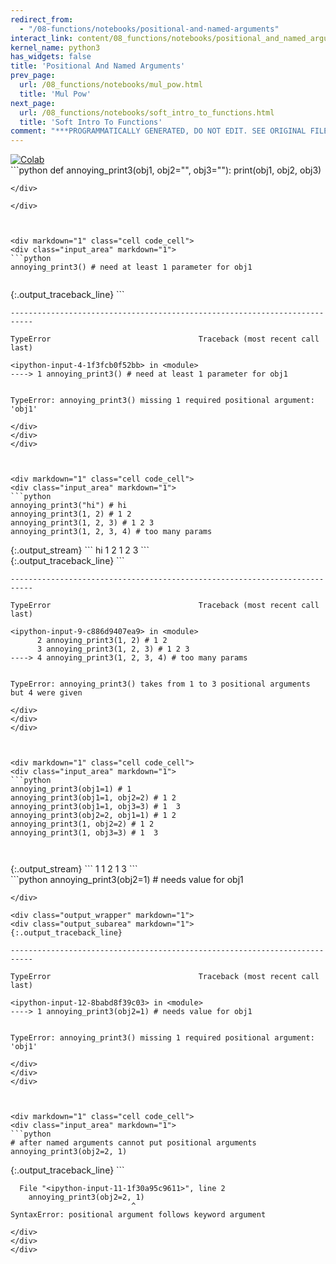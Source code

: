 ```yaml
---
redirect_from:
  - "/08-functions/notebooks/positional-and-named-arguments"
interact_link: content/08_functions/notebooks/positional_and_named_arguments.ipynb
kernel_name: python3
has_widgets: false
title: 'Positional And Named Arguments'
prev_page:
  url: /08_functions/notebooks/mul_pow.html
  title: 'Mul Pow'
next_page:
  url: /08_functions/notebooks/soft_intro_to_functions.html
  title: 'Soft Intro To Functions'
comment: "***PROGRAMMATICALLY GENERATED, DO NOT EDIT. SEE ORIGINAL FILES IN /content***"
---
```

<a href="https://colab.research.google.com/github/aviadr1/learn-python/blob/master/live%20class%20demonstrations/lesson%2008%20-%20positional%20and%20named%20arguments.ipynb" target="_blank">
<img src="https://colab.research.google.com/assets/colab-badge.svg" 
     title="Open this file in Google Colab" alt="Colab"/>
</a>




<div markdown="1" class="cell code_cell">
<div class="input_area" markdown="1">
```python
def annoying_print3(obj1, obj2="", obj3=""):
    print(obj1, obj2, obj3)

```
</div>

</div>



<div markdown="1" class="cell code_cell">
<div class="input_area" markdown="1">
```python
annoying_print3() # need at least 1 parameter for obj1 


```
</div>

<div class="output_wrapper" markdown="1">
<div class="output_subarea" markdown="1">
{:.output_traceback_line}
```

    ---------------------------------------------------------------------------

    TypeError                                 Traceback (most recent call last)

    <ipython-input-4-1f3fcb0f52bb> in <module>
    ----> 1 annoying_print3() # need at least 1 parameter for obj1
    

    TypeError: annoying_print3() missing 1 required positional argument: 'obj1'


```
</div>
</div>
</div>



<div markdown="1" class="cell code_cell">
<div class="input_area" markdown="1">
```python
annoying_print3("hi") # hi
annoying_print3(1, 2) # 1 2
annoying_print3(1, 2, 3) # 1 2 3
annoying_print3(1, 2, 3, 4) # too many params

```
</div>

<div class="output_wrapper" markdown="1">
<div class="output_subarea" markdown="1">
{:.output_stream}
```
hi  
1 2 
1 2 3
```
</div>
</div>
<div class="output_wrapper" markdown="1">
<div class="output_subarea" markdown="1">
{:.output_traceback_line}
```

    ---------------------------------------------------------------------------

    TypeError                                 Traceback (most recent call last)

    <ipython-input-9-c886d9407ea9> in <module>
          2 annoying_print3(1, 2) # 1 2
          3 annoying_print3(1, 2, 3) # 1 2 3
    ----> 4 annoying_print3(1, 2, 3, 4) # too many params
    

    TypeError: annoying_print3() takes from 1 to 3 positional arguments but 4 were given


```
</div>
</div>
</div>



<div markdown="1" class="cell code_cell">
<div class="input_area" markdown="1">
```python
annoying_print3(obj1=1) # 1
annoying_print3(obj1=1, obj2=2) # 1 2
annoying_print3(obj1=1, obj3=3) # 1  3
annoying_print3(obj2=2, obj1=1) # 1 2
annoying_print3(1, obj2=2) # 1 2
annoying_print3(1, obj3=3) # 1  3

 

```
</div>

<div class="output_wrapper" markdown="1">
<div class="output_subarea" markdown="1">
{:.output_stream}
```
1  
1 2 
1  3
```
</div>
</div>
</div>



<div markdown="1" class="cell code_cell">
<div class="input_area" markdown="1">
```python
annoying_print3(obj2=1) # needs value for obj1

```
</div>

<div class="output_wrapper" markdown="1">
<div class="output_subarea" markdown="1">
{:.output_traceback_line}
```

    ---------------------------------------------------------------------------

    TypeError                                 Traceback (most recent call last)

    <ipython-input-12-8babd8f39c03> in <module>
    ----> 1 annoying_print3(obj2=1) # needs value for obj1
    

    TypeError: annoying_print3() missing 1 required positional argument: 'obj1'


```
</div>
</div>
</div>



<div markdown="1" class="cell code_cell">
<div class="input_area" markdown="1">
```python
# after named arguments cannot put positional arguments
annoying_print3(obj2=2, 1) 

```
</div>

<div class="output_wrapper" markdown="1">
<div class="output_subarea" markdown="1">
{:.output_traceback_line}
```

      File "<ipython-input-11-1f30a95c9611>", line 2
        annoying_print3(obj2=2, 1)
                               ^
    SyntaxError: positional argument follows keyword argument



```
</div>
</div>
</div>

